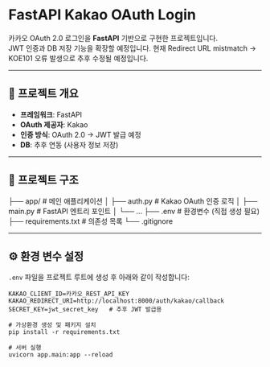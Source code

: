 # FastAPI Kakao OAuth Login

카카오 OAuth 2.0 로그인을 **FastAPI** 기반으로 구현한 프로젝트입니다.  
JWT 인증과 DB 저장 기능을 확장할 예정입니다.
현재 Redirect URL mistmatch -> KOE101 오류 발생으로 추후 수정될 예정입니다.

---

## 🚀 프로젝트 개요

- **프레임워크**: FastAPI
- **OAuth 제공자**: Kakao
- **인증 방식**: OAuth 2.0 → JWT 발급 예정
- **DB**: 추후 연동 (사용자 정보 저장)

---

## 📂 프로젝트 구조
├── app/ # 메인 애플리케이션
│ ├── auth.py # Kakao OAuth 인증 로직
│ ├── main.py # FastAPI 엔트리 포인트
│ └── ...
├── .env # 환경변수 (직접 생성 필요)
├── requirements.txt # 의존성 목록
└── .gitignore

---

## ⚙️ 환경 변수 설정

`.env` 파일을 프로젝트 루트에 생성 후 아래와 같이 작성합니다:

```env
KAKAO_CLIENT_ID=카카오_REST_API_KEY
KAKAO_REDIRECT_URI=http://localhost:8000/auth/kakao/callback
SECRET_KEY=jwt_secret_key   # 추후 JWT 발급용

# 가상환경 생성 및 패키지 설치
pip install -r requirements.txt

# 서버 실행
uvicorn app.main:app --reload


